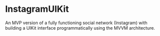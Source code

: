 # InstagramUIKit
An MVP version of a fully functioning social network (Instagram) with building a UIKit interface programmatically using the MVVM architecture. 
